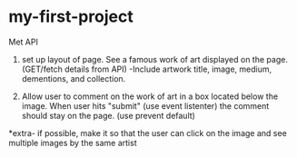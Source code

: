 # my-first-project
Met API

1. set up layout of page.
See a famous work of art displayed on the page. (GET/fetch details from API) -Include artwork title, image, medium, dementions, and collection.

2. Allow user to comment on the work of art in a box located below the image. 
When user hits "submit" (use event listenter) the comment should stay on the page. (use prevent default) 

*extra- if possible, make it so that the user can click on the image and see multiple images by the same artist